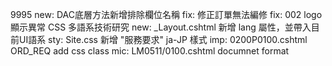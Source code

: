 9995
new: DAC底層方法新增排除欄位名稱
fix: 修正訂單無法編修
fix: 002 logo 顯示異常
CSS 多語系技術研究
new: _Layout.cshtml 新增 lang 屬性，並帶入目前UI語系
sty: Site.css 新增 "服務要求" ja-JP 樣式
imp: 0200P0100.cshtml ORD_REQ add css class
mic: LM0511/0100.cshtml documnet format